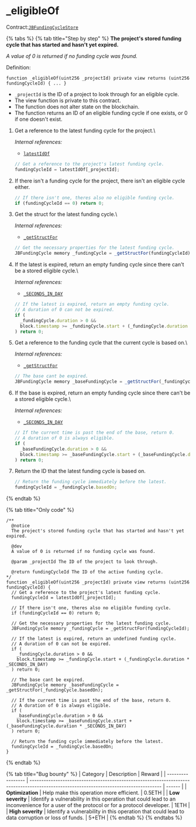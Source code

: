 # \_eligibleOf

Contract:[`JBFundingCycleStore`](../)​

{% tabs %}
{% tab title="Step by step" %}
**The project's stored funding cycle that has started and hasn't yet expired.**

_A value of 0 is returned if no funding cycle was found._

Definition:

```solidity
function _eligibleOf(uint256 _projectId) private view returns (uint256 fundingCycleId) { ... } 
```

* `_projectId` is the ID of a project to look through for an eligible cycle.
* The view function is private to this contract.
* The function does not alter state on the blockchain.
* The function returns an ID of an eligible funding cycle if one exists, or 0 if one doesn't exist.



1.  Get a reference to the latest funding cycle for the project.\


    _Internal references:_

    * [`latestIdOf`](../properties/latestidof.md)

    ```javascript
    // Get a reference to the project's latest funding cycle.
    fundingCycleId = latestIdOf[_projectId];
    ```


2.  If there isn't a funding cycle for the project, there isn't an eligible cycle either.

    ```javascript
    // If there isn't one, theres also no eligible funding cycle.
    if (fundingCycleId == 0) return 0;
    ```


3.  Get the struct for the latest funding cycle.\


    _Internal references:_

    * [`_getStructFor`](\_getstructfor.md)

    ```javascript
    // Get the necessary properties for the latest funding cycle.
    JBFundingCycle memory _fundingCycle = _getStructFor(fundingCycleId);
    ```


4.  If the latest is expired, return an empty funding cycle since there can't be a stored eligible cycle.\


    _Internal references:_

    * [`_SECONDS_IN_DAY`](../properties/\_seconds_in_day.md)

    ```javascript
    // If the latest is expired, return an empty funding cycle.
    // A duration of 0 can not be expired.
    if (
      _fundingCycle.duration > 0 &&
      block.timestamp >= _fundingCycle.start + (_fundingCycle.duration * _SECONDS_IN_DAY)
    ) return 0;
    ```


5.  Get a reference to the funding cycle that the current cycle is based on.\


    _Internal references:_

    * [`_getStructFor`](\_getstructfor.md)

    ```javascript
    // The base cant be expired.
    JBFundingCycle memory _baseFundingCycle = _getStructFor(_fundingCycle.basedOn);
    ```


6.  If the base is expired, return an empty funding cycle since there can't be a stored eligible cycle.\


    _Internal references:_

    * [`_SECONDS_IN_DAY`](../properties/\_seconds_in_day.md)

    ```javascript
    // If the current time is past the end of the base, return 0.
    // A duration of 0 is always eligible.
    if (
      _baseFundingCycle.duration > 0 &&
      block.timestamp >= _baseFundingCycle.start + (_baseFundingCycle.duration * _SECONDS_IN_DAY)
    ) return 0;
    ```


7.  Return the ID that the latest funding cycle is based on.

    ```javascript
    // Return the funding cycle immediately before the latest.
    fundingCycleId = _fundingCycle.basedOn;
    ```
{% endtab %}

{% tab title="Only code" %}
```solidity
/**
  @notice 
  The project's stored funding cycle that has started and hasn't yet expired.
  
  @dev
  A value of 0 is returned if no funding cycle was found.
  
  @param _projectId The ID of the project to look through.

  @return fundingCycleId The ID of the active funding cycle.
*/
function _eligibleOf(uint256 _projectId) private view returns (uint256 fundingCycleId) {
  // Get a reference to the project's latest funding cycle.
  fundingCycleId = latestIdOf[_projectId];

  // If there isn't one, theres also no eligible funding cycle.
  if (fundingCycleId == 0) return 0;

  // Get the necessary properties for the latest funding cycle.
  JBFundingCycle memory _fundingCycle = _getStructFor(fundingCycleId);

  // If the latest is expired, return an undefined funding cycle.
  // A duration of 0 can not be expired.
  if (
    _fundingCycle.duration > 0 &&
    block.timestamp >= _fundingCycle.start + (_fundingCycle.duration * _SECONDS_IN_DAY)
  ) return 0;

  // The base cant be expired.
  JBFundingCycle memory _baseFundingCycle = _getStructFor(_fundingCycle.basedOn);

  // If the current time is past the end of the base, return 0.
  // A duration of 0 is always eligible.
  if (
    _baseFundingCycle.duration > 0 &&
    block.timestamp >= _baseFundingCycle.start + (_baseFundingCycle.duration * _SECONDS_IN_DAY)
  ) return 0;

  // Return the funding cycle immediately before the latest.
  fundingCycleId = _fundingCycle.basedOn;
}
```
{% endtab %}

{% tab title="Bug bounty" %}
| Category          | Description                                                                                                                            | Reward |
| ----------------- | -------------------------------------------------------------------------------------------------------------------------------------- | ------ |
| **Optimization**  | Help make this operation more efficient.                                                                                               | 0.5ETH |
| **Low severity**  | Identify a vulnerability in this operation that could lead to an inconvenience for a user of the protocol or for a protocol developer. | 1ETH   |
| **High severity** | Identify a vulnerability in this operation that could lead to data corruption or loss of funds.                                        | 5+ETH  |
{% endtab %}
{% endtabs %}
